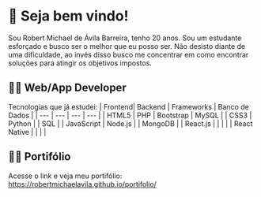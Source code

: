 # :checkered_flag: Seja bem vindo!
Sou Robert Michael de Ávila Barreira, tenho 20 anos. Sou um estudante esforçado e busco ser o melhor que eu posso ser. Não desisto diante de uma dificuldade, ao invés disso busco me concentrar em como encontrar soluções para atingir os objetivos impostos.
## :technologist: Web/App Developer
Tecnologias que já estudei:
| Frontend| Backend | Frameworks | Banco de Dados |
| --- | --- | --- | --- |
| HTML5 | PHP |  Bootstrap  |  MySQL  |
| CSS3 | Python |  | SQL |
| JavaScript | Node.js |   |  MongoDB  |
| React.js |  |   |   |
| React Native |  |  |   |
## :technologist: Portifólio
Acesse o link e veja meu portifólio:
https://robertmichaelavila.github.io/portifolio/
